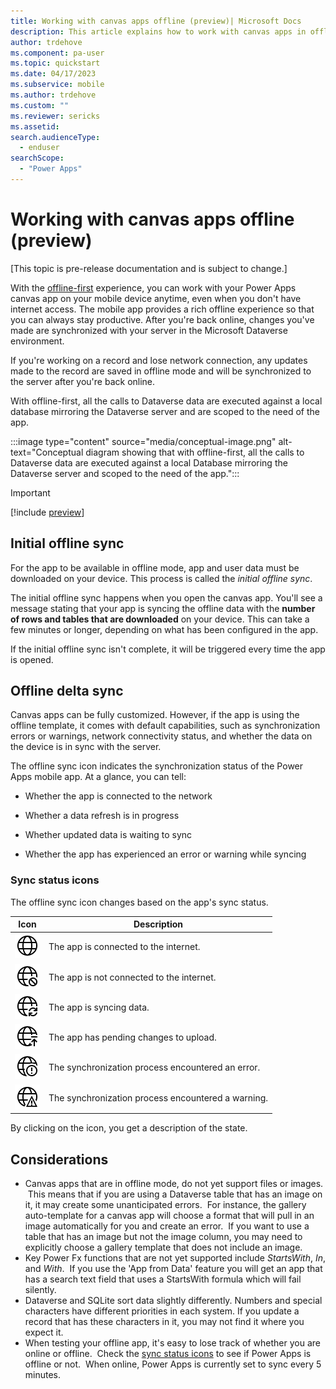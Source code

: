 ```yaml
---
title: Working with canvas apps offline (preview)| Microsoft Docs
description: This article explains how to work with canvas apps in offline mode on your mobile device.
author: trdehove
ms.component: pa-user
ms.topic: quickstart
ms.date: 04/17/2023
ms.subservice: mobile
ms.author: trdehove
ms.custom: ""
ms.reviewer: sericks
ms.assetid: 
search.audienceType: 
  - enduser
searchScope:
  - "Power Apps"
---
```


# Working with canvas apps offline (preview)
[This topic is pre-release documentation and is subject to change.]

With the [offline-first](canvas-mobile-offline-overview.md#mobile-offline-first) experience, you can work with your Power Apps canvas app on your mobile device anytime, even when you don't have internet access. The mobile app provides a rich offline experience so that you can always stay productive. After you're back online, changes you've made are synchronized with your server in the Microsoft Dataverse environment.

If you're working on a record and lose network connection, any updates made to the record are saved in offline mode and will be synchronized to the server after you're back online.

With offline-first, all the calls to Dataverse data are executed against a local database mirroring the Dataverse server and are scoped to the need of the app.

:::image type="content" source="media/conceptual-image.png" alt-text="Conceptual diagram showing that with offline-first, all the calls to Dataverse data are executed against a local Database mirroring the Dataverse server and scoped to the need of the app.":::

> [!Important]
> [!include [preview](../includes/cc-preview-features-definition.md)]

## Initial offline sync

For the app to be available in offline mode, app and user data must be downloaded on your device. This process is called the *initial offline sync*.

The initial offline sync happens when you open the canvas app. You'll see a message stating that your app is syncing the offline data with the **number of rows and tables that are downloaded** on your device. This can take a few minutes or longer, depending on what has been configured in the app. 

If the initial offline sync isn't complete, it will be triggered every time the app is opened.

## Offline delta sync

Canvas apps can be fully customized. However, if the app is using the offline template, it comes with default capabilities, such as synchronization errors or warnings, network connectivity status, and whether the data on the device is in sync with the server.

The offline sync icon indicates the synchronization status of the Power Apps mobile app. At a glance, you can tell:

-   Whether the app is connected to the network

-   Whether a data refresh is in progress

-   Whether updated data is waiting to sync

-   Whether the app has experienced an error or warning while syncing

### Sync status icons

The offline sync icon changes based on the app's sync status.

| Icon | Description |
|------|--------------|
| ![Icon showing that the app is connected to the internet.](media/connected.png "Icon showing that the app is connected to the internet.")| The app is connected to the internet. |
| ![Icon showing that the app isn't connected to the internet.](media/not-connected.png "Icon showing that the app isn't connected to the internet.") | The app is not connected to the internet. |
| ![Icon showing that the app is syncing data.](media/synching.png "Icon showing that the app is syncing data.") | The app is syncing data. |
| ![Icon showing that the app has pending changes to upload.](media/upload-pending-changes.png "Icon showing that the app has pending changes to upload.") | The app has pending changes to upload. |
| ![Icon showing that the synchronization process encountered an error.](media/error.png "Icon showing that the synchronization process encountered an error.") | The synchronization process encountered an error. |
| ![Icon showing that the synchronization process encountered a warning.](media/warning.png "Icon showing that the synchronization process encountered a warning.") | The synchronization process encountered a warning. |

By clicking on the icon, you get a description of the state.

## Considerations
- Canvas apps that are in offline mode, do not yet support files or images.  This means that if you are using a Dataverse table that has an image on it, it may create some unanticipated errors.  For instance, the gallery auto-template for a canvas app will choose a format that will pull in an image automatically for you and create an error.  If you want to use a table that has an image but not the image column, you may need to explicitly choose a gallery template that does not include an image.
- Key Power Fx functions that are not yet supported include *StartsWith*, *In*, and *With*.  If you use the 'App from Data' feature you will get an app that has a search text field that uses a StartsWith formula which will fail silently.  
- Dataverse and SQLite sort data slightly differently. Numbers and special characters have different priorities in each system. If you update a record that has these characters in it, you may not find it where you expect it.
- When testing your offline app, it's easy to lose track of whether you are online or offline.  Check the [sync status icons](#sync-status-icons) to see if Power Apps is offline or not.  When online, Power Apps is currently set to sync every 5 minutes.
